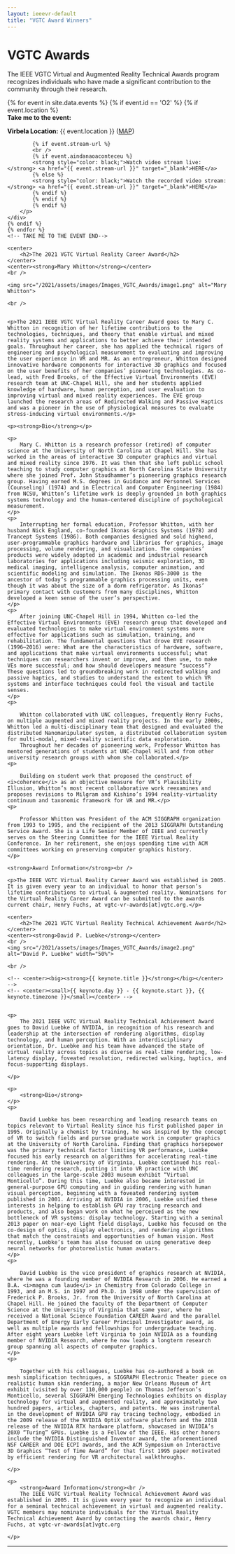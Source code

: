 ```yaml
---
layout: ieeevr-default
title: "VGTC Award Winners"
---
```


<style>
    <style>* {
        box-sizing: border-box;
    }

    .exhibitors-center {
        margin: auto;
        width: 90%;
    }

    .exhibitors-row {
        display: flex;
        background-color: #00aeef;
        border-radius: 10px;
        padding: 10px;
    }

    .exhibitors-column {
        flex: 50%;
        padding: 20px;
        position: relative;
    }

    .styled-table {
        border-collapse: collapse;
        margin: 25px 0;
        font-size: 0.8em;
        font-family: sans-serif;
        /*min-width: 400px;*/
        box-shadow: 0 0 20px rgba(0, 0, 0, 0.15);
        display: table;
    }

    .styled-table thead tr {
        background-color: #00aeef;
        color: #ffffff;
        text-align: left;
    }

    .styled-table th,
    .styled-table td {
        padding: 12px 15px;
        width: 50%;
    }

    .styled-table tbody tr {
        border-bottom: 1px solid #dddddd;
    }

    .styled-table tbody tr:nth-of-type(even) {
        background-color: #f3f3f3;
    }

    .styled-table tbody tr:last-of-type {
        border-bottom: 2px solid #00aeef;
    }

    .styled-table tbody tr.active-row {
        font-weight: bold;
        color: #00aeef;
    }

    /* Collapsible */
    input[type='checkbox'] {
        display: none;
    }

    .wrap-collabsible {
        margin: 1.2rem 0;
    }

    .lbl-toggle {
        display: block;
        font-weight: bold;
        /* font-family: monospace; */
        font-size: 1rem;
        text-align: left;
        padding: 0.1rem;
        color: #00aeef;
        background: #ffffff;
        cursor: pointer;
        border-radius: 7px;
        transition: all 0.25s ease-out;
    }

    .lbl-toggle:hover {
        /*color: #FFF;*/
    }

    .lbl-toggle::before {
        content: ' ';
        display: inline-block;
        border-top: 5px solid transparent;
        border-bottom: 5px solid transparent;
        border-left: 5px solid currentColor;
        vertical-align: middle;
        margin-right: .7rem;
        transform: translateY(-2px);
        transition: transform .2s ease-out;
    }

    .toggle:checked+.lbl-toggle::before {
        transform: rotate(90deg) translateX(-3px);
    }

    .collapsible-content {
        max-height: 0px;
        overflow: hidden;
        transition: max-height .25s ease-in-out;
    }

    .toggle:checked+.lbl-toggle+.collapsible-content {
        max-height: 1500px;
    }

    .toggle:checked+.lbl-toggle {
        border-bottom-right-radius: 0;
        border-bottom-left-radius: 0;
    }

    .collapsible-content .content-inner {
        background: white;
        /* rgba(0, 105, 255, .2);*/
        border-bottom: 1px solid rgba(0, 105, 255, .45);
        border-bottom-left-radius: 7px;
        border-bottom-right-radius: 7px;
        padding: .5rem 1rem;
    }

    .collapsible-content p {
        margin-bottom: 0;
    }



    /* video container */
    .video-container {
        overflow: hidden;
        position: relative;
        width: 100%;
    }

    .video-container::after {
        padding-top: 56.25%;
        /* 75% if 4:3*/
        display: block;
        content: '';
    }

    .video-container iframe {
        position: absolute;
        top: 0;
        left: 0;
        width: 100%;
        height: 100%;
    }

    /* Thumbnails box */
    .box {
        border-radius: 5px;
        padding: 20px;
    }

    .box:nth-child(even) {
        color: red;
    }

    .wrapper {
        display: grid;
        /* border: 1px solid #000; */
        grid-gap: 10px;
        grid-template-columns: repeat(auto-fill, 150px 30%);
    }

    .styled-table2 {
        border-collapse: collapse;
        margin: 25px 0;
        font-size: 0.8em;
        font-family: sans-serif;
        /*min-width: 400px;*/
        box-shadow: 0 0 20px rgba(0, 0, 0, 0.15);
        display: table;
        width: 50%;
        margin-left: auto;
        margin-right: auto;


    }

    .styled-table2 thead tr {
        background-color: #00aeef;
        color: #ffffff;
        text-align: left;
    }

    .styled-table2 th,
    .styled-table2 td {
        padding: 12px 15px;
        width: 50%;
    }

    .styled-table2 tbody tr {
        border-bottom: 1px solid #dddddd;
    }

    .styled-table2 tbody tr:nth-of-type(even) {
        background-color: #f3f3f3;
    }

    .styled-table2 tbody tr:last-of-type {
        border-bottom: 2px solid #00aeef;
    }

    .styled-table2 tbody tr.active-row {
        font-weight: bold;
        color: #00aeef;
    }

    img {
        display: block;
        margin-left: auto;
        margin-right: auto;
    }

    /*
    div {
        text-align: justify;
        text-justify: inter-word;
    }
    */

</style>


<h1>VGTC Awards</h1>

<p>The IEEE VGTC Virtual and Augmented Reality Technical Awards program recognizes individuals who have made a significant contribution to the community through their research. </p>


<div>
<!-- TAKE ME TO THE EVENT START -->
    {% for event in site.data.events %}
    {% if event.id == 'O2' %}
    {% if event.location %}
    <div class="notice--info">
        <strong style="padding-bottom: 5px;">Take me to the event:</strong>
        <p>
            <strong style="color: black;">Virbela Location:</strong> {{ event.location }} (<a href="/2021/attend/virbela-instructions/#map">MAP</a>)

            {% if event.stream-url %}
            <br />
            {% if event.aindanaoaconteceu %}
            <strong style="color: black;">Watch video stream live:</strong> <a href="{{ event.stream-url }}" target="_blank">HERE</a>
            {% else %}
            <strong style="color: black;">Watch the recorded video stream:</strong> <a href="{{ event.stream-url }}" target="_blank">HERE</a>
            {% endif %}
            {% endif %}
            {% endif %}
        </p>
    </div>
    {% endif %}
    {% endfor %}
    <!-- TAKE ME TO THE EVENT END-->
</div>


<div>

    <center>
        <h2>The 2021 VGTC Virtual Reality Career Award</h2>
    </center>
    <center><strong>Mary Whitton</strong></center>
    <br />

    <img src="/2021/assets/images/Images_VGTC_Awards/image1.png" alt="Mary Whitton">

    <br />


    <p>The 2021 IEEE VGTC Virtual Reality Career Award goes to Mary C. Whitton in recognition of her lifetime contributions to the technologies, techniques, and theory that enable virtual and mixed reality systems and applications to better achieve their intended goals. Throughout her career, she has applied the technical rigors of engineering and psychological measurement to evaluating and improving the user experience in VR and MR. As an entrepreneur, Whitton designed innovative hardware components for interactive 3D graphics and focused on the user benefits of her companies’ pioneering technologies. As co-lead, with Fred Brooks, of the Effective Virtual Environments (EVE) research team at UNC-Chapel Hill, she and her students applied knowledge of hardware, human perception, and user evaluation to improving virtual and mixed reality experiences. The EVE group launched the research areas of Redirected Walking and Passive Haptics and was a pioneer in the use of physiological measures to evaluate stress-inducing virtual environments.</p>

    <p><strong>Bio</strong></p>

    <p>
        Mary C. Whitton is a research professor (retired) of computer science at the University of North Carolina at Chapel Hill. She has worked in the areas of interactive 3D computer graphics and virtual and mixed reality since 1976. It was then that she left public school teaching to study computer graphics at North Carolina State University where she joined Prof. John Staudhammer’s pioneering graphics research group. Having earned M.S. degrees in Guidance and Personnel Services (Counseling) (1974) and in Electrical and Computer Engineering (1984) from NCSU, Whitton’s lifetime work is deeply grounded in both graphics systems technology and the human-centered discipline of psychological measurement.
    </p>
    <p>
        Interrupting her formal education, Professor Whitton, with her husband Nick England, co-founded Ikonas Graphics Systems (1978) and Trancept Systems (1986). Both companies designed and sold highend, user-programmable graphics hardware and libraries for graphics, image processing, volume rendering, and visualization. The companies’ products were widely adopted in academic and industrial research laboratories for applications including seismic exploration, 3D medical imaging, intelligence analysis, computer animation, and scientific modeling and simulation. The Ikonas RDS-3000 is the ancestor of today’s programmable graphics processing units, even though it was about the size of a dorm refrigerator. As Ikonas’ primary contact with customers from many disciplines, Whitton developed a keen sense of the user’s perspective.
    </p>
    <p>
        After joining UNC-Chapel Hill in 1994, Whitton co-led the Effective Virtual Environments (EVE) research group that developed and evaluated technologies to make virtual environment systems more effective for applications such as simulation, training, and rehabilitation. The fundamental questions that drove EVE research (1996–2016) were: What are the characteristics of hardware, software, and applications that make virtual environments successful; what techniques can researchers invent or improve, and then use, to make VEs more successful; and how should developers measure “success”? These questions led to groundbreaking work in redirected walking and passive haptics, and studies to understand the extent to which VR systems and interface techniques could fool the visual and tactile senses.
    </p>
    <p>

        Whitton collaborated with UNC colleagues, frequently Henry Fuchs, on multiple augmented and mixed reality projects. In the early 2000s, Whitton led a multi-disciplinary team that designed and evaluated the distributed Nanomanipulator system, a distributed collaboration system for multi-modal, mixed-reality scientific data exploration.
        Throughout her decades of pioneering work, Professor Whitton has mentored generations of students at UNC-Chapel Hill and from other university research groups with whom she collaborated.</p>
    <p>

        Building on student work that proposed the construct of <i>coherence</i> as an objective measure for VR’s Plausibility Illusion, Whitton’s most recent collaborative work reexamines and proposes revisions to Milgram and Kishino’s 1994 reality-virtuality continuum and taxonomic framework for VR and MR.</p>
    <p>

        Professor Whitton was President of the ACM SIGGRAPH organization from 1993 to 1995, and the recipient of the 2013 SIGGRAPH Outstanding Service Award. She is a Life Senior Member of IEEE and currently serves on the Steering Committee for the IEEE Virtual Reality Conference. In her retirement, she enjoys spending time with ACM committees working on preserving computer graphics history.
    </p>

    <strong>Award Information</strong><br />

    <p>The IEEE VGTC Virtual Reality Career Award was established in 2005. It is given every year to an individual to honor that person’s lifetime contributions to virtual & augmented reality. Nominations for the Virtual Reality Career Award can be submitted to the awards current chair, Henry Fuchs, at vgtc-vr-awards[at]vgtc.org.</p>

</div>

<div>

    <center>
        <h2>The 2021 VGTC Virtual Reality Technical Achievement Award</h2>
    </center>
    <center><strong>David P. Luebke</strong></center>
    <br />
    <img src="/2021/assets/images/Images_VGTC_Awards/image2.png" alt="David P. Luebke" width="50%">

    <br />

    <!-- <center><big><strong>{{ keynote.title }}</strong></big></center> -->
    <!-- <center><small>{{ keynote.day }} - {{ keynote.start }}, {{ keynote.timezone }}</small></center> -->


    <p>
        The 2021 IEEE VGTC Virtual Reality Technical Achievement Award goes to David Luebke of NVIDIA, in recognition of his research and leadership at the intersection of rendering algorithms, display technology, and human perception. With an interdisciplinary orientation, Dr. Luebke and his team have advanced the state of virtual reality across topics as diverse as real-time rendering, low-latency display, foveated resolution, redirected walking, haptics, and focus-supporting displays.

    </p>

    <p>
        <strong>Bio</strong>
    </p>
    <p>

        David Luebke has been researching and leading research teams on topics relevant to Virtual Reality since his first published paper in 1995. Originally a chemist by training, he was inspired by the concept of VR to switch fields and pursue graduate work in computer graphics at the University of North Carolina. Finding that graphics horsepower was the primary technical factor limiting VR performance, Luebke focused his early research on algorithms for accelerating real-time rendering. At the University of Virginia, Luebke continued his real-time rendering research, putting it into VR practice with UNC colleagues in the large-scale 2003 museum exhibit “Virtual Monticello”. During this time, Luebke also became interested in general-purpose GPU computing and in guiding rendering with human visual perception, beginning with a foveated rendering system published in 2001. Arriving at NVIDIA in 2006, Luebke unified these interests in helping to establish GPU ray tracing research and products, and also began work on what he perceived as the new bottleneck of VR systems: display technology. Starting with a seminal 2013 paper on near-eye light field displays, Luebke has focused on the co-design of optics, display electronics, and rendering algorithms that match the constraints and opportunities of human vision. Most recently, Luebke’s team has also focused on using generative deep neural networks for photorealistic human avatars.
    </p>
    <p>

        David Luebke is the vice president of graphics research at NVIDIA, where he was a founding member of NVIDIA Research in 2006. He earned a B.A. <i>magna cum laude</i> in Chemistry from Colorado College in 1993, and an M.S. in 1997 and Ph.D. in 1998 under the supervision of Frederick P. Brooks, Jr. from the University of North Carolina at Chapel Hill. He joined the faculty of the Department of Computer Science at the University of Virginia that same year, where he received a National Science Foundation CAREER Award and the parallel Department of Energy Early Career Principal Investigator award, as well as multiple awards and fellowships for undergraduate teaching. After eight years Luebke left Virginia to join NVIDIA as a founding member of NVIDIA Research, where he now leads a longterm research group spanning all aspects of computer graphics.
    </p>
    <p>

        Together with his colleagues, Luebke has co-authored a book on mesh simplification techniques, a SIGGRAPH Electronic Theater piece on realistic human skin rendering, a major New Orleans Museum of Art exhibit (visited by over 110,000 people) on Thomas Jefferson’s Monticello, several SIGGRAPH Emerging Technologies exhibits on display technology for virtual and augmented reality, and approximately two hundred papers, articles, chapters, and patents. He was instrumental in the development of NVIDIA GPU ray tracing technology, embodied in the 2009 release of the NVIDIA OptiX software platform and the 2018 release of the NVIDIA RTX hardware platform, showcased in NVIDIA’s 20X0 “Turing” GPUs. Luebke is a Fellow of the IEEE. His other honors include the NVIDIA Distinguished Inventor award, the aforementioned NSF CAREER and DOE ECPI awards, and the ACM Symposium on Interactive 3D Graphics “Test of Time Award” for that first 1995 paper motivated by efficient rendering for VR architectural walkthroughs.

    </p>

    <p>
        <strong>Award Information</strong><br />
        The IEEE VGTC Virtual Reality Technical Achievement Award was established in 2005. It is given every year to recognize an individual for a seminal technical achievement in virtual and augmented reality. VGTC members may nominate individuals for the Virtual Reality Technical Achievement Award by contacting the awards chair, Henry Fuchs, at vgtc-vr-awards[at]vgtc.org

    </p>

</div>

<hr>
